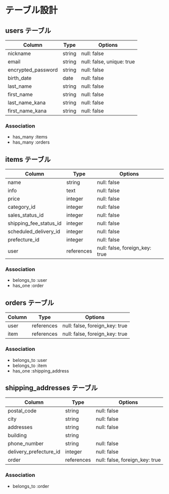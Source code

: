 # テーブル設計

## users テーブル

| Column             | Type   | Options                   |
| ------------------ | ------ | ------------------------- |
| nickname           | string | null: false               |
| email              | string | null: false, unique: true |
| encrypted_password | string | null: false               |
| birth_date         | date   | null: false               |
| last_name          | string | null: false               |
| first_name         | string | null: false               |
| last_name_kana     | string | null: false               |
| first_name_kana    | string | null: false               |

### Association

- has_many :items
- has_many :orders



## items テーブル

| Column                 | Type       | Options                        |
| ---------------------- | ---------- | ------------------------------ |
| name                   | string     | null: false                    |
| info                   | text       | null: false                    |
| price                  | integer    | null: false                    |
| category_id            | integer    | null: false                    |
| sales_status_id        | integer    | null: false                    |
| shipping_fee_status_id | integer    | null: false                    |
| scheduled_delivery_id  | integer    | null: false                    |
| prefecture_id          | integer    | null: false                    |
| user                   | references | null: false, foreign_key: true |

### Association

- belongs_to :user
- has_one    :order




## orders テーブル

| Column           | Type       | Options                        |
| ---------------- | ---------- | ------------------------------ |
| user             | references | null: false, foreign_key: true |
| item             | references | null: false, foreign_key: true |

### Association

- belongs_to :user
- belongs_to :item
- has_one    :shipping_address



## shipping_addresses テーブル
 
| Column                 | Type       | Options                        |
| ---------------------- | ---------- | ------------------------------ |
| postal_code            | string     | null: false                    |
| city                   | string     | null: false                    |
| addresses              | string     | null: false                    |
| building               | string     |                                |
| phone_number           | string     | null: false                    |
| delivery_prefecture_id | integer    | null: false                    |
| order                  | references | null: false, foreign_key: true |

### Association

- belongs_to :order

